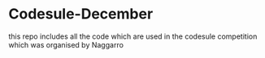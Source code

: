 # Codesule-December
this repo includes all the code which are used in the codesule competition which was organised by Naggarro
